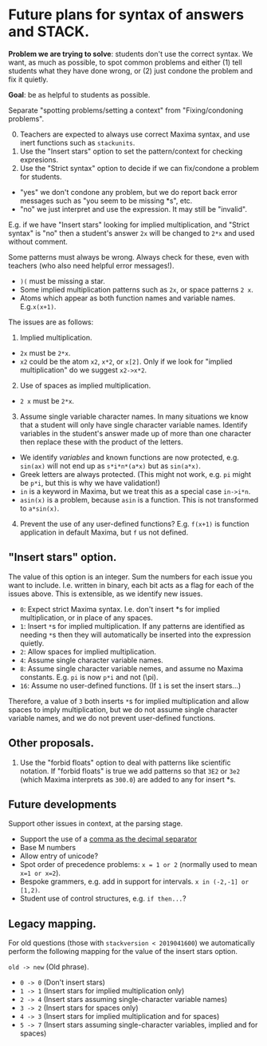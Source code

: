 # Future plans for syntax of answers and STACK.

__Problem we are trying to solve__: students don't use the correct syntax.  We want, as much as possible, to spot common problems and either (1) tell students what they have done wrong, or (2) just condone the problem and fix it quietly.

__Goal__: be as helpful to students as possible.

Separate "spotting problems/setting a context" from "Fixing/condoning problems".

0. Teachers are expected to always use correct Maxima syntax, and use inert functions such as `stackunits`.
1. Use the "Insert stars" option to set the pattern/context for checking expresions.
2. Use the "Strict syntax" option to decide if we can fix/condone a problem for students.
 * "yes" we don't condone any problem, but we do report back error messages such as "you seem to be missing *s", etc.
 * "no" we just interpret and use the expression.  It may still be "invalid".

E.g. if we have "Insert stars" looking for implied multiplication, and "Strict syntax" is "no" then a student's answer `2x` will be changed to `2*x` and used without comment.

Some patterns must always be wrong.  Always check for these, even with teachers (who also need helpful error messages!).

* `)(` must be missing a star.
* Some implied multiplication patterns such as `2x`, or space patterns `2 x`.
* Atoms which appear as both function names and variable names.  E.g.`x(x+1)`.

The issues are as follows:

1. Implied multiplication.
 * `2x` must be `2*x`.
 * `x2` could be the atom `x2`, `x*2`, or `x[2]`.  Only if we look for "implied multiplication" do we suggest `x2->x*2`.
2. Use of spaces as implied multiplication.
 * `2 x` must be `2*x`.
3. Assume single variable character names. In many situations we know that a student will only have single character variable names.  Identify variables in the student's answer made up of more than one character then replace these with the product of the letters.
 * We identify _variables_ and known functions are now protected, e.g. `sin(ax)` will not end up as `s*i*n*(a*x)` but as `sin(a*x)`.
 * Greek letters are always protected. (This might not work, e.g. `pi` might be `p*i`, but this is why we have validation!)
 * `in` is a keyword in Maxima, but we treat this as a special case `in->i*n`.
 * `asin(x)` is a problem, because `asin` is a function.  This is not transformed to `a*sin(x)`.
4. Prevent the use of any user-defined functions? E.g. `f(x+1)` is function application in default Maxima, but `f` us not defined.

## "Insert stars" option.

The value of this option is an integer.  Sum the numbers for each issue you want to include.  I.e. written in binary, each bit acts as a flag for each of the issues above.  This is extensible, as we identify new issues.

* `0`: Expect strict Maxima syntax. I.e. don't insert *s for implied multiplication, or in place of any spaces.
* `1`: Insert `*`s for implied multiplication.  If any patterns are identified as needing `*`s then they will automatically be inserted into the expression quietly.
* `2`: Allow spaces for implied multiplication.
* `4`: Assume single character variable names.
* `8`: Assume single character variable nemes, and assume no Maxima constants.  E.g. `pi` is now `p*i` and not \(\pi\).
* `16`: Assume no user-defined functions. (If `1` is set the insert stars...)

Therefore, a value of `3` both inserts `*`s for implied multiplication and allow spaces to imply multiplication, but we do not assume single character variable names, and we do not prevent user-defined functions.

## Other proposals.

1. Use the "forbid floats" option to deal with patterns like scientific notation.  If "forbid floats" is true we add patterns so that `3E2` or `3e2` (which Maxima interprets as `300.0`) are added to any for insert *s.

## Future developments

Support other issues in context, at the parsing stage.

* Support the use of a [comma as the decimal separator](Syntax_numbers.md)
* Base M numbers
* Allow entry of unicode?
* Spot order of precedence problems:  `x = 1 or 2` (normally used to mean `x=1 or x=2`).
* Bespoke grammers, e.g. add in support for intervals.  `x in (-2,-1] or [1,2)`.
* Student use of control structures, e.g. `if then...`?

## Legacy mapping.

For old questions (those with `stackversion < 2019041600`) we automatically perform the following mapping for the value of the insert stars option.

`old -> new` (Old phrase).

* `0 -> 0` (Don't insert stars)
* `1 -> 1` (Insert stars for implied multiplication only)
* `2 -> 4` (Insert stars assuming single-character variable names)
* `3 -> 2` (Insert stars for spaces only)
* `4 -> 3` (Insert stars for implied multiplication and for spaces)
* `5 -> 7` (Insert stars assuming single-character variables, implied and for spaces)

